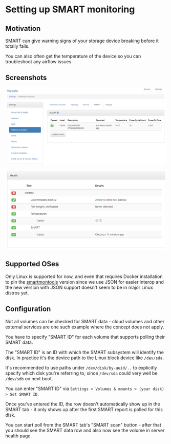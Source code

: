 Setting up SMART monitoring
===========================


Motivation
----------

SMART can give warning signs of your storage device breaking before it totally fails.

You can also often get the temperature of the device so you can troubleshoot any airflow issues.


Screenshots
-----------

![](guide_setting-up-smart-monitoring-smart.png)

![](guide_setting-up-smart-monitoring-serverhealth.png)


Supported OSes
--------------

Only Linux is supported for now, and even that requires Docker installation to pin the
[smartmontools](https://www.smartmontools.org/) version since we use JSON for easier
interop and the new version with JSON support doesn't seem to be in major Linux distros yet.


Configuration
-------------

Not all volumes can be checked for SMART data - cloud volumes and other external services
are one such example where the concept does not apply.

You have to specify "SMART ID" for each volume that supports polling their SMART data.

The "SMART ID" is an ID with which the SMART subsystem will identify the disk. In practice
it's the device path to the Linux block device like `/dev/sda`.

It's recommended to use paths under `/dev/disk/by-uuid/..` to explicitly specify which disk
you're referring to, since `/dev/sda` could very well be `/dev/sdb` on next boot.

You can enter "SMART ID" via `Settings > Volumes & mounts > (your disk) > Set SMART ID`.

Once you've entered the ID, the row doesn't automatically show up in the SMART tab - it only
shows up after the first SMART report is polled for this disk.

You can start poll from the SMART tab's "SMART scan" button - after that you should see the 
SMART data row and also now see the volume in server health page.
